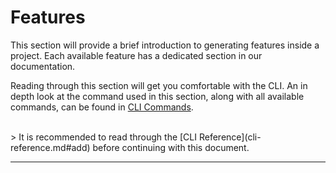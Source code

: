 # Features

This section will provide a brief introduction to generating features inside a project. Each available feature has a dedicated section in our documentation.

Reading through this section will get you comfortable with the CLI. An in depth look at the command used in this section, along with all available commands, can be found in [CLI Commands](cli-reference.md#add). 

<br/>
> It is recommended to read through the [CLI Reference](cli-reference.md#add) before continuing with this document.


* * *
